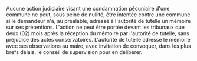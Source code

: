Aucune action judiciaire visant une condamnation pécuniaire d'une commune ne peut, sous peine de nullité, être intentée contre une commune si le demandeur n'a, au préalable, adressé à l'autorité de tutelle un mémoire sur ses prétentions.
L'action ne peut être portée devant les tribunaux que deux (02) mois après la réception du mémoire par l'autorité de tutelle, sans préjudice des actes conservatoires.
L'autorité de tutelle adresse le mémoire avec ses observations au maire, avec invitation de convoquer, dans les plus brefs délais, le conseil de supervision pour en délibérer.